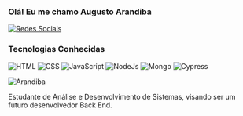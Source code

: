 
### Olá! Eu me chamo Augusto Arandiba

[![Redes Sociais](https://img.shields.io/badge/LinkedIn-0077B5?style=for-the-badge&logo=linkedin&logoColor=white)](https://www.linkedin.com/feed/?trk=guest_homepage-basic_google-one-tap-submit)

### Tecnologias Conhecidas

![HTML](https://img.shields.io/badge/HTML-e34c26?style=flat&logo=html5&logoColor=white) ![CSS](https://img.shields.io/badge/CSS-563d7c?&style=flat&logo=css3&logoColor=white) ![JavaScript](https://img.shields.io/badge/JavaScript-323330?style=flat&logo=javascript&logoColor=F7DF1E) ![NodeJs](https://img.shields.io/badge/Node.js-339933?style=flat&logo=node.js&logoColor=white) ![Mongo](https://img.shields.io/badge/MongoDB-47A248?style=flat&logo=mongodb&logoColor=white) ![Cypress](https://img.shields.io/badge/Cypress-69D3A7?style=flat&logo=cypress&logoColor=white)

![Arandiba](https://github-readme-stats.vercel.app/api?username=AugustoArand&show_icons=true&theme=transparent)

Estudante de Análise e Desenvolvimento de Sistemas, visando ser um futuro desenvolvedor Back End.
